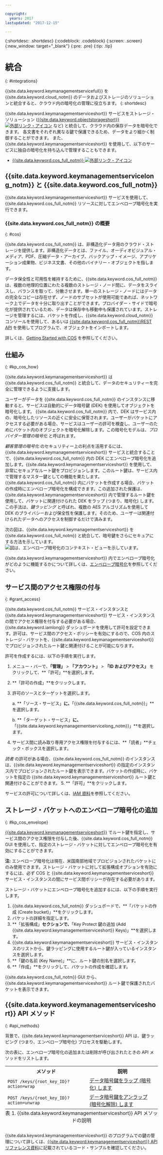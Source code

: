 ```yaml
---

copyright:
  years: 2017
lastupdated: "2017-12-15"

---
```


{:shortdesc: .shortdesc}
{:codeblock: .codeblock}
{:screen: .screen}
{:new_window: target="_blank"}
{:pre: .pre}
{:tip: .tip}

# 統合
{: #integrations}

{{site.data.keyword.keymanagementservicefull}} を {{site.data.keyword.cloud_notm}} のデータおよびストレージのソリューションと統合すると、クラウド内の暗号化の管理に役立ちます。
{: shortdesc}

{{site.data.keyword.keymanagementserviceshort}} サービスをストレージ・ソリューション ([{{site.data.keyword.objectstorageshort}} ![外部リンク・アイコン](../../icons/launch-glyph.svg "外部リンク・アイコン")](/docs/services/ObjectStorage/index.html) など) と統合して、クラウド内の保存データを暗号化できます。 各文書をそれぞれ異なる鍵で保護できるため、データをより細かく制御することができます。 また、{{site.data.keyword.keymanagementserviceshort}} を使用して、以下のサービスに独自の暗号化を持ち込んで管理することもできます。

- [{{site.data.keyword.cos_full_notm}} ![外部リンク・アイコン](../../icons/launch-glyph.svg "外部リンク・アイコン")](/docs/services/cloud-object-storage/about-cos.html#about-ibm-cloud-object-storage)

## {{site.data.keyword.keymanagementservicelong_notm}} と {{site.data.keyword.cos_full_notm}}

{{site.data.keyword.keymanagementserviceshort}} サービスを使用して、{{site.data.keyword.cos_full_notm}} リソースに対してエンベロープ暗号化を実行できます。

### {{site.data.keyword.cos_full_notm}} の概要
{: #cos}

{{site.data.keyword.cos_full_notm}} は、非構造化データ用のクラウド・ストレージを提供します。非構造化データとは、ファイル、オーディオビジュアル・メディア、PDF、圧縮データ・アーカイブ、バックアップ・イメージ、アプリケーション成果物、ビジネス文書、その他のバイナリー・オブジェクトを指します。  

データ保全性と可用性を維持するために、{{site.data.keyword.cos_full_notm}} は、複数の地理的位置にわたる複数のストレージ・ノード間に、データをスライスし、バランスを取って、分散させます。単一のストレージ・ノードにはデータの完全なコピーは存在せず、ノードのサブセットが使用可能であれば、ネットワーク上でデータを十分に取り出すことができます。プロバイダー・サイドで暗号化が提供されているため、データは保存中も移動中も保護されています。ストレージを管理するには、バケットを作成し、{{site.data.keyword.cloud_notm}} コンソールを使用して、あるいは [{{site.data.keyword.cos_full_notm}}REST API](/docs/services/cloud-object-storage/api-reference/about-compatibility-api.html#about-the-cos-api) を使用してプログラムで、オブジェクトをインポートします。

詳しくは、[Getting Started with COS](/docs/services/cloud-object-storage/getting-started.html#getting-started-cli-) を参照してください。

## 仕組み
{: #kp_cos_how}

{{site.data.keyword.keymanagementserviceshort}} は {{site.data.keyword.cos_full_notm}} と統合して、データのセキュリティーを完全に管理できるように支援します。  

ユーザーがデータを {{site.data.keyword.cos_full_notm}} のインスタンスに移動すると、サービスは自動的にデータ暗号鍵 (DEK) を使用してオブジェクトを暗号化します。 {{site.data.keyword.cos_full_notm}} 内で、DEK はサービス内の、暗号化したリソースの近くに安全に保管されます。ユーザーがバケットにアクセスする必要がある場合、サービスはユーザーの許可を検査し、ユーザーのためにバケット内のオブジェクトを暗号化解除します。この暗号化モデルは、_プロバイダー管理の暗号化_ と呼ばれます。

_顧客管理の暗号化_ のセキュリティー上の利点を活用するには、{{site.data.keyword.keymanagementserviceshort}} サービスと統合することで、{{site.data.keyword.cos_full_notm}} 内の DEK にエンベロープ暗号化を追加します。{{site.data.keyword.keymanagementserviceshort}} を使用して、非常にセキュアなルート鍵をプロビジョンします。このルート鍵は、サービス内で管理するマスター鍵としての機能を果たします。{{site.data.keyword.cos_full_notm}} 内にバケットを作成する場合、バケットの作成時にエンベロープ暗号化を構成できます。この追加された保護は、{{site.data.keyword.keymanagementserviceshort}} 内で管理するルート鍵を使用して、バケットに関連付けられた DEK をラップ (つまり、暗号化) します。この手法は、_鍵ラッピング_ と呼ばれ、複数の AES アルゴリズムを使用して DEK のプライバシーおよび保全性を保護します。そのため、ユーザーは関連付けられたデータへのアクセスを制御するだけで済みます。

次の図は、{{site.data.keyword.keymanagementserviceshort}} を {{site.data.keyword.cos_full_notm}} と統合して、暗号鍵をさらにセキュアにする方法を示しています。
![図は、エンベロープ暗号化のコンテキスト・ビューを示しています。](images/kp-cos-envelope.png)

{{site.data.keyword.keymanagementserviceshort}} 内でエンベロープ暗号化がどのように機能するかについて詳しくは、[エンベロープ暗号化](/docs/services/keymgmt/keyprotect_envelope.html)を参照してください。

## サービス間のアクセス権限の付与
{: #grant_access}

{{site.data.keyword.cos_full_notm}} サービス・インスタンスと {{site.data.keyword.keymanagementserviceshort}} サービス・インスタンスの間でアクセス権限を付与する必要がある場合、{{site.data.keyword.iamlong}} ダッシュボードを使用して許可を設定できます。許可は、サービス間のアクセス・ポリシーを有効にするので、COS 内のストレージ・バケットを、{{site.data.keyword.keymanagementserviceshort}} でプロビジョンされたルート鍵と関連付けることが可能になります。

許可を作成するには、以下の手順を実行します。

1. メニュー・バーで、**「管理」** &gt; **「アカウント」** &gt; **「ID およびアクセス」** をクリックして、**「許可」**を選択します。 
2. **「許可の作成」**をクリックします。
3. 許可のソースとターゲットを選択します。
 
    a. **「ソース・サービス」**に、**「{{site.data.keyword.cos_full_notm}}」**を選択します。

    b. **「ターゲット・サービス」**に、**「{{site.data.keyword.keymanagementservicelong_notm}}」**を選択します。 
4. サービス間に読み取り専用アクセス権限を付与するには、**「読者」**チェック・ボックスを選択します。

_読者_ の許可がある場合、{{site.data.keyword.cos_full_notm}} のインスタンスは、{{site.data.keyword.keymanagementserviceshort}} の指定のインスタンス内でプロビジョンされたルート鍵を表示できます。バケットの作成時に、バケットを指定の {{site.data.keyword.keymanagementserviceshort}} ルート鍵と関連付けることができます。
5. **「許可」**をクリックします。

サービスの許可について詳しくは、[IAM 資料](/docs/iam/authorizations.html#serviceauth)を参照してください。 

## ストレージ・バケットへのエンベロープ暗号化の追加
{: #kp_cos_envelope}

[{{site.data.keyword.keymanagementserviceshort}}](/docs/services/keymgmt/keyprotect_create_keys.html) でルート鍵を指定し、サービス間のアクセス権限を付与した後、{{site.data.keyword.cos_full_notm}} GUI を使用して、指定のストレージ・バケットに対してエンベロープ暗号化を有効にすることができます。

**注:** エンベロープ暗号化は現在、米国南部地域でプロビジョンされたバケットにのみ使用できます。ストレージ・バケットに対して拡張構成オプションを有効にするには、必ず COS と {{site.data.keyword.keymanagementserviceshort}} サービス・インスタンスの間にサービス間ポリシーが存在する必要があります。

ストレージ・バケットにエンベロープ暗号化を追加するには、以下の手順を実行します。

1. {{site.data.keyword.cos_full_notm}} ダッシュボードで、**「バケットの作成 (Create bucket)」**をクリックします。
2. バケットの詳細を指定します。
3. **「拡張構成」**セクションで、**「Key Protect 鍵の追加 (Add {{site.data.keyword.keymanagementserviceshort}} Keys)」**を選択します。
4. {{site.data.keyword.keymanagementserviceshort}} サービス・インスタンスのリストから、鍵ラッピングに使用するルート鍵が入っているインスタンスを選択します。
5. **「鍵の名前 (Key Name)」**に、ルート鍵の別名を選択します。
6. **「作成」**をクリックして、バケットの作成を確認します。

{{site.data.keyword.cos_full_notm}} GUI から、{{site.data.keyword.keymanagementserviceshort}} ルート鍵で保護されたバケットを表示できます。

## {{site.data.keyword.keymanagementserviceshort}} API メソッド
{: #api_methods}

背景で、{{site.data.keyword.keymanagementserviceshort}} API は、鍵ラッピング (つまり、エンベロープ暗号化) プロセスを駆動します。  

次の表に、エンベロープ暗号化の追加または削除が呼び出されたときの API メソッドをリストします。

<table>
  <tr>
    <th>メソッド</th>
    <th>説明</th>
  </tr>
  <tr>
    <td><code>POST /keys/{root_key_ID}?action=wrap</code></td>
    <td><a href="/docs/services/keymgmt/keyprotect_wrap_keys.html">データ暗号鍵をラップ (暗号化) します</a></td>
  </tr>
  <tr>
    <td><code>POST /keys/{root_key_ID}?action=unwrap</code></td>
    <td><a href="/docs/services/keymgmt/keyprotect_unwrap_keys.html">データ暗号鍵をアンラップ (暗号化解除) します</a></td>
  </tr>
  <caption style="caption-side:bottom;">表 1. {{site.data.keyword.keymanagementserviceshort}} API メソッドの説明</caption>
</table>

{{site.data.keyword.keymanagementserviceshort}} のプログラムでの鍵の管理について詳しくは、[{{site.data.keyword.keymanagementserviceshort}} API リファレンス資料](https://console.ng.bluemix.net/apidocs/639)に記載されているコード・サンプルを確認してください。








